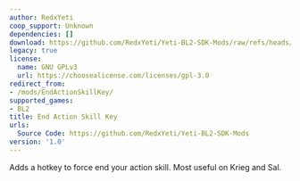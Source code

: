 ```yaml
---
author: RedxYeti
coop_support: Unknown
dependencies: []
download: https://github.com/RedxYeti/Yeti-BL2-SDK-Mods/raw/refs/heads/main/EndActionSkillKey/EndActionSkillKey.zip
legacy: true
license:
  name: GNU GPLv3
  url: https://choosealicense.com/licenses/gpl-3.0
redirect_from:
- /mods/EndActionSkillKey/
supported_games:
- BL2
title: End Action Skill Key
urls:
  Source Code: https://github.com/RedxYeti/Yeti-BL2-SDK-Mods
version: '1.0'
---
```

Adds a hotkey to force end your action skill. Most useful on Krieg and Sal.